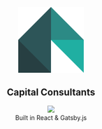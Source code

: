 <p align="center">
  <a href="https://www.thecapitalconsultants.com" target="_blank">
    <img alt="Capital Consultants" width="150px" src="https://raw.githubusercontent.com/awl1991/capital-consultants/master/src/images/logo-1024.png?token=ADY3SWPNENH4NJRLXWFDSF27IEXNO">
  </a>
</p>
<h2 align="center">
  Capital Consultants
</h2>
<p align="center" line-height='4'>
  <img src="https://api.netlify.com/api/v1/badges/181d8830-fd2f-445e-bec0-5624a39e3ce7/deploy-status"></br>
  Built in React & Gatsby.js
</p>

